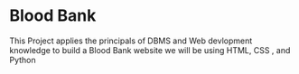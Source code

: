 # Blood Bank
This Project applies the principals of DBMS and Web devlopment knowledge to build a Blood Bank website
we will be using HTML, CSS , and Python